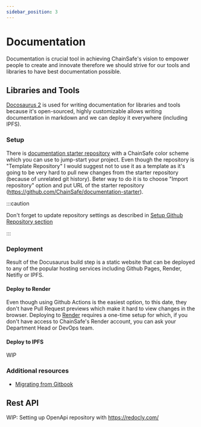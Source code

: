 ```yaml
---
sidebar_position: 3
---
```


# Documentation

Documentation is crucial tool in achieving ChainSafe's vision to empower
people to create and innovate therefore we should strive for our tools and libraries
to have best documentation possible.

## Libraries and Tools

[Docosaurus 2](https://docusaurus.io/) is used for writing documentation for libraries and tools
because it's open-sourced, highly customizable allows writing documentation in markdown
and we can deploy it everywhere (including IPFS).

### Setup

There is [documentation starter repository](https://github.com/ChainSafe/documentation-starter) with a ChainSafe color scheme which you can use to jump-start your project.
Even though the repository is "Template Repository" I would suggest not to use it as a template as it's going to 
be very hard to pull new changes from the starter repository (because of unrelated git history).
Beter way to do it is to choose "Import repository" option and put URL of the starter repository (https://github.com/ChainSafe/documentation-starter).

:::caution

Don't forget to update repository settings as described in [Setup Github Repository section](1_development-flow/1_setup_repository.md)

:::

### Deployment

Result of the Docusaurus build step is a static website that can be deployed to
any of the popular hosting services including Github Pages, Render, Netifly or IPFS.

#### Deploy to Render

Even though using Github Actions is the easiest option, to this date, they don't have Pull Request previews
which make it hard to view changes in the browser. Deploying to [Render](https://render.com/) requires
a one-time setup for which, if you don't have access to ChainSafe's Render account, you can ask your Department Head or DevOps team.

#### Deploy to IPFS

WIP

### Additional resources
- <a href="/pages/gitbook-migration" target="_blank">Migrating from Gitbook</a>


## Rest API

WIP: Setting up OpenApi repository with https://redocly.com/
